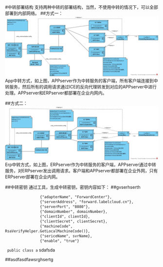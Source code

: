 #中转部署结构
支持两种中转的部署结构，当然，不使用中转的情况下，可以全部部署到内部网络。
##方式一：
![](/assets/App中转部署图2.jpg)
App中转方式，如上图，APPserver作为中转服务的客户端，所有客户端连接到中转服务，然后所有的调用请求通过ICE的反向代理转发到对应的APPserver中进行处理。APPserver和ERPserver都部署在企业内网内。

##方式二：
![](/assets/ERP中转部署图2.jpg)
Erp中转方式，如上图，ERPserver作为中转服务的客户端，APPserver通过中转服务，对ERPserver发出调用请求。客户端和APPserver都部署在企业外网，只有ERPserver部署在企业内网。

##中转密钥
通过工具，生成中转密钥，密钥内容如下：
##gvserhserth

```
                {"adapterName", "ForwardCenter"},
                {"serverAddress", "forward.labelcloud.cn"},
                {"serverPort", "8080"},
                {"domainNumber", domainNumber},
                {"clientId", clientId},
                {"clientSecret", clientSecret},
                {"machineCode", RsaVerifyHelper.GetLocalMachineCode()},
                {"sericeName", svrName},
                {"enable", "true"}
```

``` public class a```
sdafsda 

##asdfasdfawsrghsertg

